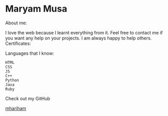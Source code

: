 # Maryam Musa
About me:

I love the web because I learnt everything from it. Feel free to contact me if you want any help on your projects. I am always happy to help others.
Certificates:

Languages that I know:

    HTML
    CSS
    JS
    C++
    Python
    Java
    Ruby


Check out my GitHub

[mhariham](https://github.com/mhariham)
